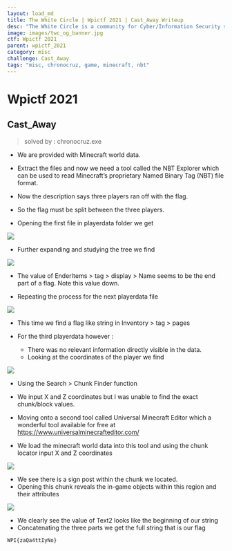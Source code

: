 ```yaml
---
layout: load_md
title: The White Circle | Wpictf 2021 | Cast_Away Writeup
desc: "The White Circle is a community for Cyber/Information Security students, enthusiasts and professionals. You can discuss anything related to Security, share your knowledge with others, get help when you need it and proceed further in your journey with amazing people from all over the world."
image: images/twc_og_banner.jpg
ctf: Wpictf 2021
parent: wpictf_2021
category: misc
challenge: Cast_Away
tags: "misc, chronocruz, game, minecraft, nbt"
---
```


<h1 class="heading card-title white-text">Wpictf 2021</h1>

## Cast_Away

> solved by : chronocruz.exe

* We are provided with Minecraft world data.
* Extract the files and now we need a tool called the NBT Explorer which can be used to read Minecraft’s proprietary Named Binary Tag (NBT) file format.
* Now the description says three players ran off with the flag.
* So the flag must be split between the three players.

* Opening the first file in playerdata folder we get

![](https://i.imgur.com/Z9aWAri.png)

* Further expanding and studying the tree we find 

![](https://i.imgur.com/XpP9LQB.png)

* The value of EnderItems > tag > display > Name seems to be the end part of a flag.
Note this value down.

* Repeating the process for the next playerdata file

![](https://i.imgur.com/iP4yecb.png)

* This time we find a flag like string in Inventory > tag > pages

* For the third playerdata however :
    * There was no relevant information directly visible in the data.
    * Looking at the coordinates of the player we find

![](https://i.imgur.com/6DVRJio.png)

* Using the Search > Chunk Finder function
* We input X and Z coordinates but I was unable to find the exact chunk/block values.

* Moving onto a second tool called Universal Minecraft Editor which a wonderful tool available for free at https://www.universalminecrafteditor.com/

* We load the minecraft world data into this tool and using the chunk locator input X and Z coordinates

![](https://i.imgur.com/kwTXQLK.png)

* We see there is a sign post within the chunk we located.
* Opening this chunk reveals the in-game objects within this region and their attributes

![](https://i.imgur.com/zNcf77L.png)

* We clearly see the value of Text2 looks like the beginning of our string
* Concatenating the three parts we get the full string that is our flag

```
WPI{zaQa4ttIyNo}
```
